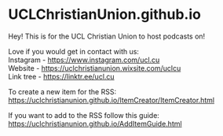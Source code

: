 # UCLChristianUnion.github.io

Hey! This is for the UCL Christian Union to host podcasts on!

Love if you would get in contact with us: <br>
Instagram -  https://www.instagram.com/ucl.cu <br>
Website - https://uclchristianunion.wixsite.com/uclcu <br>
Link tree - https://linktr.ee/ucl.cu <br>


To create a new item for the RSS: <br>
https://uclchristianunion.github.io/ItemCreator/ItemCreator.html

If you want to add to the RSS follow this guide:
https://uclchristianunion.github.io/AddItemGuide.html